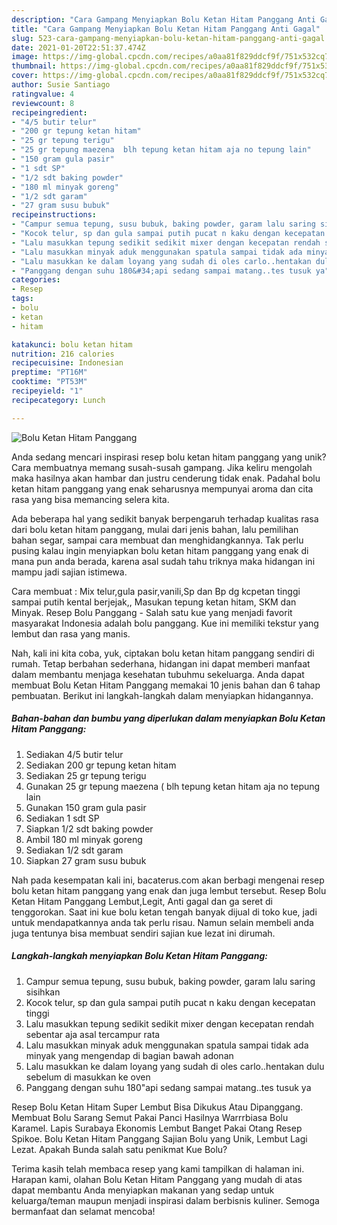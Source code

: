 ```yaml
---
description: "Cara Gampang Menyiapkan Bolu Ketan Hitam Panggang Anti Gagal"
title: "Cara Gampang Menyiapkan Bolu Ketan Hitam Panggang Anti Gagal"
slug: 523-cara-gampang-menyiapkan-bolu-ketan-hitam-panggang-anti-gagal
date: 2021-01-20T22:51:37.474Z
image: https://img-global.cpcdn.com/recipes/a0aa81f829ddcf9f/751x532cq70/bolu-ketan-hitam-panggang-foto-resep-utama.jpg
thumbnail: https://img-global.cpcdn.com/recipes/a0aa81f829ddcf9f/751x532cq70/bolu-ketan-hitam-panggang-foto-resep-utama.jpg
cover: https://img-global.cpcdn.com/recipes/a0aa81f829ddcf9f/751x532cq70/bolu-ketan-hitam-panggang-foto-resep-utama.jpg
author: Susie Santiago
ratingvalue: 4
reviewcount: 8
recipeingredient:
- "4/5 butir telur"
- "200 gr tepung ketan hitam"
- "25 gr tepung terigu"
- "25 gr tepung maezena  blh tepung ketan hitam aja no tepung lain"
- "150 gram gula pasir"
- "1 sdt SP"
- "1/2 sdt baking powder"
- "180 ml minyak goreng"
- "1/2 sdt garam"
- "27 gram susu bubuk"
recipeinstructions:
- "Campur semua tepung, susu bubuk, baking powder, garam lalu saring sisihkan"
- "Kocok telur, sp dan gula sampai putih pucat n kaku dengan kecepatan tinggi"
- "Lalu masukkan tepung sedikit sedikit mixer dengan kecepatan rendah sebentar aja asal tercampur rata"
- "Lalu masukkan minyak aduk menggunakan spatula sampai tidak ada minyak yang mengendap di bagian bawah adonan"
- "Lalu masukkan ke dalam loyang yang sudah di oles carlo..hentakan dulu sebelum di masukkan ke oven"
- "Panggang dengan suhu 180&#34;api sedang sampai matang..tes tusuk ya"
categories:
- Resep
tags:
- bolu
- ketan
- hitam

katakunci: bolu ketan hitam 
nutrition: 216 calories
recipecuisine: Indonesian
preptime: "PT16M"
cooktime: "PT53M"
recipeyield: "1"
recipecategory: Lunch

---
```



![Bolu Ketan Hitam Panggang](https://img-global.cpcdn.com/recipes/a0aa81f829ddcf9f/751x532cq70/bolu-ketan-hitam-panggang-foto-resep-utama.jpg)

Anda sedang mencari inspirasi resep bolu ketan hitam panggang yang unik? Cara membuatnya memang susah-susah gampang. Jika keliru mengolah maka hasilnya akan hambar dan justru cenderung tidak enak. Padahal bolu ketan hitam panggang yang enak seharusnya mempunyai aroma dan cita rasa yang bisa memancing selera kita.

Ada beberapa hal yang sedikit banyak berpengaruh terhadap kualitas rasa dari bolu ketan hitam panggang, mulai dari jenis bahan, lalu pemilihan bahan segar, sampai cara membuat dan menghidangkannya. Tak perlu pusing kalau ingin menyiapkan bolu ketan hitam panggang yang enak di mana pun anda berada, karena asal sudah tahu triknya maka hidangan ini mampu jadi sajian istimewa.

Cara membuat : Mix telur,gula pasir,vanili,Sp dan Bp dg kcpetan tinggi sampai putih kental berjejak,, Masukan tepung ketan hitam, SKM dan Minyak. Resep Bolu Panggang - Salah satu kue yang menjadi favorit masyarakat Indonesia adalah bolu panggang. Kue ini memiliki tekstur yang lembut dan rasa yang manis.


Nah, kali ini kita coba, yuk, ciptakan bolu ketan hitam panggang sendiri di rumah. Tetap berbahan sederhana, hidangan ini dapat memberi manfaat dalam membantu menjaga kesehatan tubuhmu sekeluarga. Anda dapat membuat Bolu Ketan Hitam Panggang memakai 10 jenis bahan dan 6 tahap pembuatan. Berikut ini langkah-langkah dalam menyiapkan hidangannya.

<!--inarticleads1-->

##### Bahan-bahan dan bumbu yang diperlukan dalam menyiapkan Bolu Ketan Hitam Panggang:

1. Sediakan 4/5 butir telur
1. Sediakan 200 gr tepung ketan hitam
1. Sediakan 25 gr tepung terigu
1. Gunakan 25 gr tepung maezena ( blh tepung ketan hitam aja no tepung lain
1. Gunakan 150 gram gula pasir
1. Sediakan 1 sdt SP
1. Siapkan 1/2 sdt baking powder
1. Ambil 180 ml minyak goreng
1. Sediakan 1/2 sdt garam
1. Siapkan 27 gram susu bubuk


Nah pada kesempatan kali ini, bacaterus.com akan berbagi mengenai resep bolu ketan hitam panggang yang enak dan juga lembut tersebut. Resep Bolu Ketan Hitam Panggang Lembut,Legit, Anti gagal dan ga seret di tenggorokan. Saat ini kue bolu ketan tengah banyak dijual di toko kue, jadi untuk mendapatkannya anda tak perlu risau. Namun selain membeli anda juga tentunya bisa membuat sendiri sajian kue lezat ini dirumah. 

<!--inarticleads2-->

##### Langkah-langkah menyiapkan Bolu Ketan Hitam Panggang:

1. Campur semua tepung, susu bubuk, baking powder, garam lalu saring sisihkan
1. Kocok telur, sp dan gula sampai putih pucat n kaku dengan kecepatan tinggi
1. Lalu masukkan tepung sedikit sedikit mixer dengan kecepatan rendah sebentar aja asal tercampur rata
1. Lalu masukkan minyak aduk menggunakan spatula sampai tidak ada minyak yang mengendap di bagian bawah adonan
1. Lalu masukkan ke dalam loyang yang sudah di oles carlo..hentakan dulu sebelum di masukkan ke oven
1. Panggang dengan suhu 180&#34;api sedang sampai matang..tes tusuk ya


Resep Bolu Ketan Hitam Super Lembut Bisa Dikukus Atau Dipanggang. Membuat Bolu Sarang Semut Pakai Panci Hasilnya Warrrbiasa Bolu Karamel. Lapis Surabaya Ekonomis Lembut Banget Pakai Otang Resep Spikoe. Bolu Ketan Hitam Panggang Sajian Bolu yang Unik, Lembut Lagi Lezat. Apakah Bunda salah satu penikmat Kue Bolu? 

Terima kasih telah membaca resep yang kami tampilkan di halaman ini. Harapan kami, olahan Bolu Ketan Hitam Panggang yang mudah di atas dapat membantu Anda menyiapkan makanan yang sedap untuk keluarga/teman maupun menjadi inspirasi dalam berbisnis kuliner. Semoga bermanfaat dan selamat mencoba!
